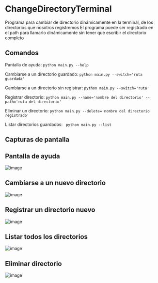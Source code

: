 # ChangeDirectoryTerminal
Programa para cambiar de directorio dinámicamente en la terminal, de los directorios que nosotros registremos
El programa puede ser registrado en el path para llamarlo dinámicamente sin tener que escribir el directorio completo 

## Comandos
Pantalla de ayuda: `python main.py --help`

Cambiarse a un directorio guardado: `python main.py --switch='ruta guardada'`

Cambiarse a un directorio sin registrar: `python main.py --switch='ruta'`

Registrar directorio: `python main.py --name='nombre del directorio' --path='ruta del directorio'`

Eliminar un directorio: `python main.py --delete='nombre del directorio registrado'`

Listar directorios guardados: ` python main.py --list`

## Capturas de pantalla

## Pantalla de ayuda
![image](https://user-images.githubusercontent.com/66845300/182707114-bee0bc7d-00e0-46e0-bcdb-b725fbc08c4e.png)

## Cambiarse a un nuevo directorio
![image](https://user-images.githubusercontent.com/66845300/182705690-d16b19e5-2091-4720-8311-140096c2f4ab.png)

## Registrar un directorio nuevo
![image](https://user-images.githubusercontent.com/66845300/182697561-146426a9-b842-4770-862d-0d97e291ceca.png)

## Listar todos los directorios
![image](https://user-images.githubusercontent.com/66845300/182697662-d860e2b4-8e51-479b-a0d2-1952bbe73e1d.png)

## Eliminar directorio
![image](https://user-images.githubusercontent.com/66845300/182707458-b2a48996-1485-4128-9828-41795a665588.png)

